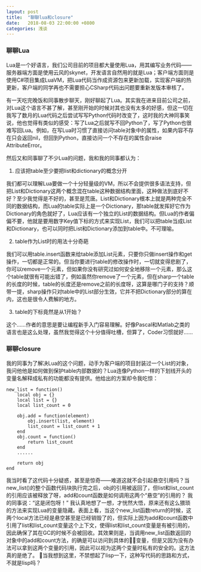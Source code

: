 ```yaml
---
layout: post
title:  "聊聊lua和closure"
date:   2018-08-03 22:00:00 +0800
categories: 浅谈
---
```


### 聊聊Lua

Lua是一个好语言，我们公司目前的项目都大量使用Lua，用其编写业务代码——服务器端方面是使用云风的skynet，开发语言自然用的就是Lua；客户端方面则是使用C#项目集成LuaVM，把Lua代码当作成资源包来更新加载，实现客户端的热更新，客户端的同学再也不需要担心CSharp代码出问题要重新发版本审核了。

有一天吃完晚饭和同事散步聊天，刚好聊起了Lua。其实我在进来目前公司之前，对Lua这个语言不甚了解，甚至刚开始的时候对其也没有太多的好感，但这一切在我写了数月的Lua代码之后尝试写写Python代码时改变了，这时我的大神同事笑说，他也觉得有类似的感受：写了Lua之后就写不回Python了，写了Python也很难写回Lua。例如，在写Lua时习惯了直接访问table对象中的属性，如果内容不存在只会返回nil，但回到Python，直接访问一个不存在的属性会raise AttributeError。

然后又和同事聊了不少Lua的问题，我和我的同事都认为：

1. 应该把table至少要把list和dictionary的概念分开

我们都可以理解Lua要做一个十分轻量级的VM，所以不会提供很多语法支持，但把List和Dictionary这两个概念混在table这种数据结构里面，这种做法到底好不好？至少我觉得是不好的，甚至是荒唐。List和Dictionary根本上就是两种完全不同的数据结构，而Lua的table实际上是一个Dictionary，那table就发挥好它作为Dictionary的角色就好了，Lua应该有一个独立的List的数据结构。但Lua的作者偏偏不要，他就是要用数字Key值下标的方式来实现List，我们可以把table当成List和Dictionary，也可以同时把List和Dictionary添加到table中。不可理喻。

2. table作为List时的用法十分奇葩

我们可以用table.insert函数来给table添加List元素，只要你只做insert操作和get操作，一切都是正常的。但当你要进行table的修改操作时，一切就变得悲剧了，你可以remove一个元素，但如果你没有研究过如何安全地移除一个元素，那么这个table就很有可能出错了，例如虽然你remove了一个元素，但在sharp一个table的长度的时候，table的长度还是remove之前的长度呀，这算是哪门子的支持？顺带一提，sharp操作只对table中的List部分生效，它并不把Dictionary部分的算在内，这也是很令人费解的地方。

3. table的下标竟然是从1开始？

这个……作者的意思是要让编程新手入门容易理解。好像Pascal和Matlab之类的语言也是这么处理，虽然我觉得这个十分值得吐槽，但算了，Coder习惯就好……

### 聊聊closure

我的同事为了解决Lua的这个问题，动手为客户端的项目封装过一个List的对象，我问他他是如何做到保护table内部数据的？Lua连像Python一样的下划线开头的变量名解释成私有的功能都没有提供。他给出的方案却令我吃惊：

```
new_list = function()
    local obj = {}
    local list = {}
    local list_count = 0

    obj.add = function(element)
        obj.insert(list, element)
        list_count = list_count + 1
    end
    obj.count = function()
        return list_count
    end
    ......

    return obj
end
```

我当时看了这代码十分疑惑，甚至是惊奇——难道这就不会引起悬空引用吗？当new_list()的整个函数代码块执行完之后，obj的引用被返回了，但list和list_count的引用应该被释放了呀，add和count函数是如何调用这两个“悬空”的引用的？
我的同事说：“这是闭包呀！”
我认真地想了一想，才恍然大悟，原来还有这么猥琐的方法来实现Lua的变量隐藏。表面上看，当这个new_list函数return的时候，这两个local方法已经是悬空甚至是已经销毁了的，但实际上因为add和count函数中引用了list和list_count变量这个上下文，使得list和list_count变量是有被引用的，因此确保了其在GC的时候不会被回收。其效果则是，当调用new_list函数返回的对象中的add和count方法，的确是可以访问到具体的变量，但是又因为没有办法可以拿到这两个变量的引用，因此可以视为这两个变量时私有的安全的。这方法真的是绝了。
当我想到这里，不禁想起了lisp一下，这种写代码的思路和方式，不就是lisp吗？
